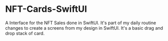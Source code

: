 # NFT-Cards-SwiftUI
A Interface for the NFT Sales done in SwiftUI. It's part of my daily routine changes to create a screens from my design in SwiftUI. It's a basic drag and drop stack of card. 
